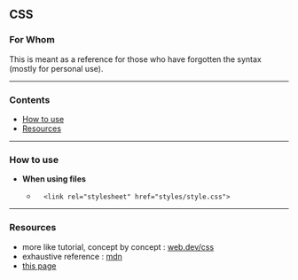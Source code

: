 ## CSS

### For Whom

This is meant as a reference for those who have forgotten the syntax (mostly for personal use).
___

### Contents

- [How to use](#how-to-use)
- [Resources](#resources)

___

### How to use
 
- **When using files**
	- 		<link rel="stylesheet" href="styles/style.css">

___

### Resources 

- more like tutorial, concept by concept : [web.dev/css](https://web.dev/learn/css/)
- exhaustive reference : [mdn](https://developer.mozilla.org/en-US/docs/Web/CSS/Reference)
- [this page](#css)

